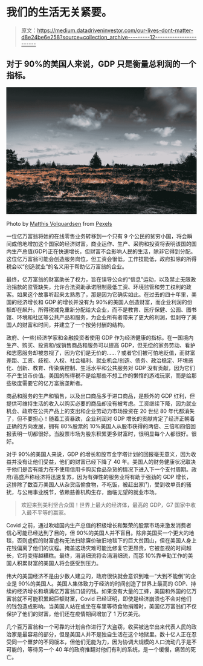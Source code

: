 # 我们的生活无关紧要。

> 原文：<https://medium.datadriveninvestor.com/our-lives-dont-matter-d8e24be6e258?source=collection_archive---------12----------------------->

## 对于 90%的美国人来说，GDP 只是衡量总利润的一个指标。

![](img/44b5bb5bd51012509bc5a33bae238870.png)

Photo by [Matthis Volquardsen](https://www.pexels.com/@einfoto?utm_content=attributionCopyText&utm_medium=referral&utm_source=pexels) from [Pexels](https://www.pexels.com/photo/brown-open-field-2305169/?utm_content=attributionCopyText&utm_medium=referral&utm_source=pexels)

一位亿万富翁将她的在线零售业务转移到一个只有 9 个公民的贫穷小国，将会瞬间成倍地增加这个国家的经济财富。商业运作、生产、采购和投资将表明该国的国内生产总值(GDP)正在快速增长，但财富不会影响人民的生活，除非它得到分配。这位亿万富翁可能会创造服务岗位，但工资会很低，工作技能低，政府扣除的所得税会以“创造就业”的名义用于帮助亿万富翁的企业。

最终，亿万富翁的财富助长了权力，旨在误导公众的“信息”运动，以及禁止无限政治捐款的监管缺失，允许合法资助承诺限制最低工资、环境监管和劳工权利的政客。如果这个故事听起来太熟悉了，那是因为它确实如此。在过去的四十年里，美国的经济增长和 GDP 的增长并没有为 90%的美国人创造财富，而企业利润的份额却在飙升。所得税减免重新分配给大企业，而不是教育、医疗保健、公园、图书馆、环境和社区等公共产品和服务，为企业所有者带来了更大的利润，但剥夺了美国人的财富和时间，并建立了一个按劳付酬的结构。

政府、(一些)经济学家和金融投资者使用 GDP 作为经济健康的指标。在一国境内生产、购买、投资和/或销售商品和服务可以提高 GDP，但无偿的家务劳动、看护和志愿服务却被忽视了，因为它们是无价的……？或者它们被可怕地贬值，而财富差距、工资、歧视、人权、社会福利、就业机会/创造、债务、政治稳定、环境恶化、创新、教育、传染病控制、生活水平和公共服务对 GDP 没有贡献，因为它们不产生货币价值。美国的所得税不是给那些不想工作的懒惰的游戏玩家，而是给那些极度需要它的亿万富翁垄断者。

商品和服务的生产和销售，以及出口商品多于进口商品，是额外的 GDP 红利，但提供可维持生活的收入以购买必要的商品却没有被考虑。工资继续下降，因为就业机会、政府在公共产品上的支出和企业劳动力市场投资在 20 世纪 80 年代都消失了，但不要担心！随着工资暴跌，企业利润对 GDP 增长的贡献肯定了经济正朝着正确的方向发展，拥有 80%股票的 10%美国人从股市获得的两倍、三倍和四倍回报表明一切都很好。当股票市场为股东积累更多财富时，很明显每个人都很好。很好。

对于 90%的美国人来说，GDP 的增长和股市金字塔计划的回报毫无意义，因为收益并没有让他们受益，他们的财富已经下降了 40 年。美国人的财务健康状况取决于他们是否有能力在不使用信用卡购买食品杂货的情况下进入下一个支付周期。政府/高盛声称经济将迅速复苏，因为有弹性的服务业将有助于强劲的 GDP 增长，这排除了数百万美国人从杂货店偷食物，不吃饭，被赶出家门，受到收单员的骚扰，与公用事业脱节，依赖慈善机构生存，面临无望的就业市场。

> 欢迎来到美利坚合众国！世界上最大的经济体，最高的 GDP，G7 国家中收入最不平等的赢家。

Covid 之前，通过吹嘘国内生产总值的积极增长和繁荣的股票市场来激发消费者信心可能已经达到了目的，但 90%的美国人并不盲目。除非美国买一个更大的地毯，否则虚假的财富虚构无法扫除廉价破旧地毯下的巨大贫困山，但在美国人身上花钱偏离了他们的议程。掩盖这场灾难可能比修复它更昂贵，它被忽视的时间越长，它将变得越糟糕。最终，涓涓细流将会涓涓细流，而那 10%靠辛勤工作的美国人积累财富的美国人将会感受到压力。

伟大的美国经济不是由少数人建立的，政府很快就会意识到唯一“大到不能倒”的企业是 90%的美国人。美国人集体致力于经济的时间创造了世界上最高的 GDP、持续的经济增长和填满亿万富翁口袋的钱。如果没有大量的工蜂，美国和外国的亿万富翁就不可能积累起巨额财富，Covid 已经证明，即使是经济崩溃也不会对他们的钱包造成影响。当美国人站在或坐在车里等待食物捐赠时，美国亿万富翁们不仅保护了他们的财富，他们还在疫情期间增加了 1 万亿美元。

几个百万富翁和一个可靠的计划合作进行了大盗窃，收买被选举出来代表人民的政治家是最容易的部分，但是美国人并不是独自生活在这个地狱里。数十亿人正在忍受同一个噩梦的不同版本，但他们无能为力，因为协调大规模的人口流动几乎是不可能的，等待另一个 40 年的政府推翻对他们有利的系统，是一个缓慢，痛苦的死亡。
